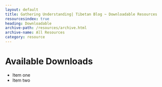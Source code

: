 ```yaml
---
layout: default
title: Gathering Understanding| Tibetan Blog ~ Downloadable Resources
resourcesindex: true
heading: Downloadable
archive-path: /resources/archive.html
archive-name: All Resources
category: resource
---
```

# Available Downloads

* Item one
* Item two